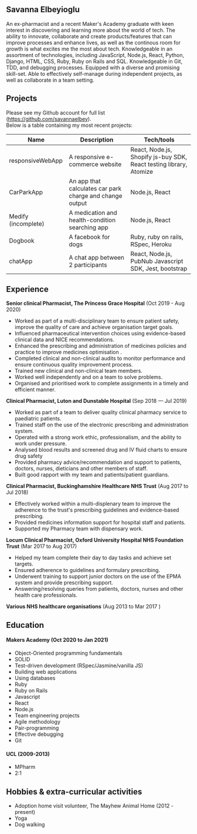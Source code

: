 ## Savanna Elbeyioglu

An ex-pharmacist and a recent Maker's Academy graduate with keen interest in discovering and learning more about the world of tech. The ability to innovate, collaborate and create products/features that can improve processes and enhance lives, as well as the continous room for growth is what excites me the most about tech.
Knowledgeable in an assortment of technologies, including JavaScript, Node.js, React, Python, Django, HTML, CSS, Ruby, Ruby on Rails and SQL. Knowledgeable in Git, TDD, and debugging processes. Equipped with a diverse and promising skill-set. Able to effectively self-manage during independent projects, as well as collaborate in a team setting.

## Projects

Please see my Github account for full list (https://github.com/savannaelbey).   
Below is a table containing my most recent projects:

| Name                         |  Description                          | Tech/tools                 |
| ---------------------------- |  -----------------                    | -----------------          |
| responsiveWebApp             | A responsive e-commerce website       | React, Node.js, Shopify js-buy SDK, React testing library, Atomize |
| CarParkApp                   | An app that calculates car park charge and change output | Node.js, React             |
| Medify (incomplete)          | A medication and health-condition searching app | Node.js, React |
| Dogbook                      | A facebook for dogs                   | Ruby, ruby on rails, RSpec, Heroku  |
| chatApp                      | A chat app between 2 participants     | React, Node.js, PubNub Javascript SDK, Jest, bootstrap|


## Experience

**Senior clinical Pharmacist, The Princess Grace Hospital** (Oct 2019 - Aug 2020)

* Worked as part of a multi-disciplinary team to ensure patient safety, improve the quality of care and achieve organisation target goals.
* Influenced pharmaceutical intervention choices using evidence-based clinical data and NICE recommendations. 
* Enhanced the prescribing and administration of medicines policies and practice to improve medicines optimisation .
* Completed clinical and non-clinical audits to monitor performance and ensure continuous quality improvement process.
* Trained new clinical and non-clinical team members.
* Worked well independently and on a team to solve problems.
* Organised and prioritised work to complete assignments in a timely and efficient manner.

**Clinical Pharmacist, Luton and Dunstable Hospital** (Sep 2018 — Jul 2019)  

* Worked as part of a team to deliver quality clinical pharmacy service to paediatric patients.
* Trained staff on the use of the electronic prescribing and administration system.
* Operated with a strong work ethic, professionalism, and the ability to work under pressure.
* Analysed blood results and screened drug and IV fluid charts to ensure drug safety
* Provided pharmacy advice/recommendation and support to patients, doctors, nurses, dieticians and other members of staff.
* Built good rapport with my team and patients/patient guardians.

**Clinical Pharmacist, Buckinghamshire Healthcare NHS Trust** (Aug 2017 to Jul 2018)

* Effectively worked within a multi-displenary team to improve the adherence to the trust's prescribing guidelines and evidence-based prescribing.
* Provided medicines information support for hospital staff and patients.
* Supported my Pharmacy team with dispensary work.

**Locum Clinical Pharmacist, Oxford University Hospital NHS Foundation Trust** (Mar 2017 to Aug 2017)

* Helped my team complete their day to day tasks and achieve set targets.
* Ensured adherence to guidelines and formulary prescribing.
* Underwent training to support junior doctors on the use of the EPMA system
and provide prescribing support.
* Answering/resolving queries from patients, doctors, nurses and other health
care professionals.

**Various NHS healthcare organisations** (Aug 2013 to Mar 2017 )  

## Education

#### Makers Academy (Oct 2020 to Jan 2021)

- Object-Oriented programming fundamentals
- SOLID
- Test-driven development (RSpec/Jasmine/vanilla JS)
- Building web applications
- Using databases
- Ruby
- Ruby on Rails
- Javascript
- React
- Node.js
- Team engineering projects
- Agile methodology
- Pair-programming
- Effective debugging
- Git

#### UCL (2009-2013)

- MPharm
- 2:1

## Hobbies & extra-curricular activities 

* Adoption home visit volunteer, The Mayhew Animal Home (2012 - present)
* Yoga 
* Dog walking


